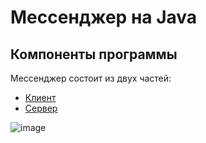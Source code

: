 # Мессенджер на Java

## Компоненты программы 
Мессенджер состоит из двух частей:
* [Клиент](https://github.com/mrMaliosi/NSU_JavaLabs/tree/master/lab5_messenger/lab5_MessengerClient)
* [Сервер](https://github.com/mrMaliosi/NSU_JavaLabs/tree/master/lab5_messenger/Messenger)

![image](https://github.com/mrMaliosi/NSU_JavaLabs/assets/144524404/eadb92e1-9bc0-4dc0-adaf-55ca0d410319)
